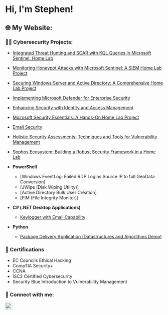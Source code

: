 <h1>Hi, I'm Stephen! </h1>

<h2>🌐 My Website:</h2>
</b>


<h3>👨‍💻 Cybersecurity Projects:</h3>

- [Integrated Threat Hunting and SOAR with KQL Queries in Microsoft Sentinel: Home Lab](https://github.com/StephenOwusuB/Integrated-Threat-Hunting-and-SOAR-with-KQL-Queries-in-Microsoft-Sentinel-Home-Lab)
- [Monitoring Honeypot Attacks with Microsoft Sentinel: A SIEM Home Lab Project](https://github.com/StephenOwusuB/Monitoring-Honeypot-Attacks-with-Microsoft-Sentinel-A-Home-Lab-Project)
- [Securing Windows Server and Active Directory: A Comprehensive Home Lab Project](https://github.com/YourUsername/Securing-Windows-Server-and-AD)
- [Implementing Microsoft Defender for Enterprise Security](https://github.com/YourUsername/Securing-Cloud-Infrastructure)
- [Enhancing Security with Identity and Access Management](https://github.com/YourUsername/Securing-Cloud-Infrastructure)
- [Microsoft Security Essentials: A Hands-On Home Lab Project](https://github.com/YourUsername/Microsoft-Security-Essentials)
- [Email Security](https://github.com/StephenOwusuB/Email-Security)
- [Holistic Security Assessments: Techniques and Tools for Vulnerability Management](https://github.com/StephenOwusuB/Holistic-Security-Assessments-Techniques-and-Tools-for-Vulnerability-Management)
- [Sophos Ecosystem: Building a Robust Security Framework in a Home Lab](https://github.com/YourUsername/Sophos-Ecosystem)


- <b>PowerShell</b>
  - [Windows EventLog: Failed RDP Logins Source IP to full GeoData Conversion]
  - [JWipe (Disk Wiping Utility)]
  - [Active Directory Bulk User Creation]
  - [FIM (File Integrity Monitor)]
- <b>C# (.NET Desktop Applications)</b>
  - [Keylogger with Email Capability](https://github.com/StephenOwusuB/Key-Logger-With-Email)
- <b>Python</b>
  - [Package Delivery Application (Datastructures and Algorithms Demo)](https://github.com/StephenOwusuB/Package-Delivery-Pathfinding-Algorithm)

<h3>📜 Certifications</h3>

- EC Councils Ethical Hacking
- CompTIA Security+
- CCNA
- ISC2 Certified Cybersecurity
- Security Blue Introduction to Vulnerability Management

<h3> 🤳 Connect with me:</h3>

[<img align="left" alt="StephenOwusuB | LinkedIn" width="22px" src="https://cdn.jsdelivr.net/npm/simple-icons@v3/icons/linkedin.svg" />][linkedin]



[linkedin]: https://linkedin.com/in/StephenOwusuB

<!--
**StephenOwusuB/StephenOwusuB** is a ✨ _special_ ✨ repository because its `README.md` (this file) appears on your GitHub profile.

Here are some ideas to get you started:

- 🔭 I’m currently working on ...
- 🌱 I’m currently learning ...
- 👯 I’m looking to collaborate on ...
- 🤔 I’m looking for help with ...
- 💬 Ask me about ...
- 📫 How to reach me: ...
- 😄 Pronouns: ...
- ⚡ Fun fact: ...
-->
